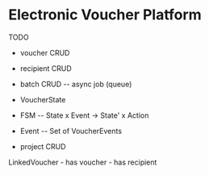 # Electronic Voucher Platform

TODO

- voucher CRUD
- recipient CRUD
- batch CRUD
    -- async job (queue)

- VoucherState
- FSM
    -- State x Event -> State' x Action
- Event
    -- Set of VoucherEvents

- project CRUD


LinkedVoucher
    - has voucher
    - has recipient

